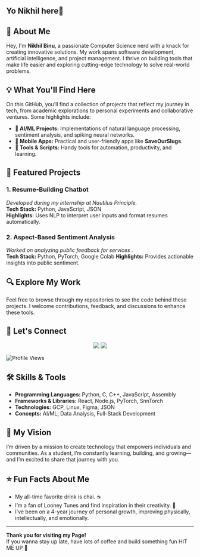 ## Yo Nikhil here👋

## 🚀 About Me
Hey, I'm **Nikhil Binu**, a passionate Computer Science nerd with a knack for creating innovative solutions. My work spans software development, artificial intelligence, and project management. I thrive on building tools that make life easier and exploring cutting-edge technology to solve real-world problems.

## 💡 What You'll Find Here
On this GitHub, you’ll find a collection of projects that reflect my journey in tech, from academic explorations to personal experiments and collaborative ventures. Some highlights include:

- **🤖 AI/ML Projects:** Implementations of natural language processing, sentiment analysis, and spiking neural networks.
- **📱 Mobile Apps:** Practical and user-friendly apps like **SaveOurSlugs**.
- **🔧 Tools & Scripts:** Handy tools for automation, productivity, and learning.

## 🌟 Featured Projects

### 1. **Resume-Building Chatbot**  
_Developed during my internship at Nautilus Principle._  
**Tech Stack:** Python, JavaScript, JSON  
**Highlights:** Uses NLP to interpret user inputs and format resumes automatically.

### 2. **Aspect-Based Sentiment Analysis**  
_Worked on analyzing public feedback for services  ._  
**Tech Stack:** Python, PyTorch, Google Colab
**Highlights:** Provides actionable insights into public sentiment.

## 🔍 Explore My Work
Feel free to browse through my repositories to see the code behind these projects. I welcome contributions, feedback, and discussions to enhance these tools.

## 💬 Let's Connect
<p align="center">
  <a href="nikhil.binumr@gmail.com"><img src="https://img.shields.io/badge/Email-%23D14836.svg?style=for-the-badge&logo=gmail&logoColor=white" /></a>
  <a href="https://www.linkedin.com/in/nikhil-binu-3038a11b7/"><img src="https://img.shields.io/badge/LinkedIn-%230077B5.svg?style=for-the-badge&logo=linkedin&logoColor=white" /></a>
</p>

![Profile Views](https://komarev.com/ghpvc/?username=SamiaS&color=blueviolet)


## 🛠️ Skills & Tools
- **Programming Languages:** Python, C, C++, JavaScript, Assembly
- **Frameworks & Libraries:** React, Node.js, PyTorch, SnnTorch
- **Technologies:** GCP, Linux, Figma, JSON
- **Concepts:** AI/ML, Data Analysis, Full-Stack Development


## 🎯 My Vision
I’m driven by a mission to create technology that empowers individuals and communities. As a student, I’m constantly learning, building, and growing—and I’m excited to share that journey with you.

## ⭐ Fun Facts About Me
- My all-time favorite drink is chai. ☕
- I’m a fan of Looney Tunes and find inspiration in their creativity. 🐰
- I’ve been on a 4-year journey of personal growth, improving physically, intellectually, and emotionally.

---
**Thank you for visiting my Page!**  
If you wanna stay up late, have lots of coffee and build something fun HIT ME UP 🚀

<!--
**Medulus/Medulus** is a ✨ _special_ ✨ repository because its `README.md` (this file) appears on your GitHub profile.

Here are some ideas to get you started:

- 🔭 I’m currently working on ...
- 🌱 I’m currently learning ...
- 👯 I’m looking to collaborate on ...
- 🤔 I’m looking for help with ...
- 💬 Ask me about ...
- 📫 How to reach me: ...
- 😄 Pronouns: ...
- ⚡ Fun fact: ...
-->
